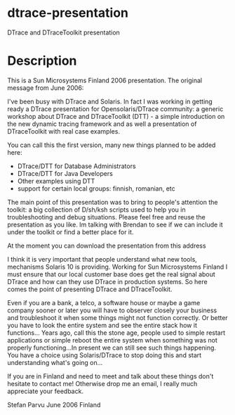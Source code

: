 # dtrace-presentation
DTrace and DTraceToolkit presentation

# Description

This is a Sun Microsystems Finland 2006 presentation. The original message from June 2006:

I've been busy with DTrace and Solaris. In fact I was working in getting ready a DTrace presentation for Opensolaris/DTrace community: a generic workshop about DTrace and DTraceToolkit (DTT) - a simple introduction on the new dynamic tracing framework and as well a presentation of DTraceToolkit with real case examples.

You can call this the first version, many new things planned to be added here:
* DTrace/DTT for Database Administrators
* DTrace/DTT for Java Developers
* Other examples using DTT
* support for certain local groups: finnish, romanian, etc

The main point of this presentation was to bring to people's attention the toolkit: a big collection of D/sh/ksh scripts used to help you in troubleshooting and debug situations. Please feel free and reuse the presentation as you like. Im talking with Brendan to see if we can include it under the toolkit or find a better place for it.

At the moment you can download the presentation from this address

I think it is very important that people understand what new tools, mechanisms Solaris 10 is providing. Working for Sun Microsystems Finland I must ensure that our local customer base does get the real signal about DTrace and how can they use DTrace in production systems. So here comes the point of presenting DTrace and DTraceToolkit.

Even if you are a bank, a telco, a software house or maybe a game company sooner or later you will have to observer closely your business and troubleshoot it when some things might not function correctly. Or better you have to look the entire system and see the entire stack how it functions... Years ago, call this the stone age, people used to simple restart applications or simple reboot the entire system when something was not properly functioning...In present we can still see such things happening. You have a choice using Solaris/DTrace to stop doing this and start understanding what's going on...

If you are in Finland and need to meet and talk about these things don't hesitate to contact me! Otherwise drop me an email, I really much appreciate your feedback.

Stefan Parvu 
June 2006 Finland
